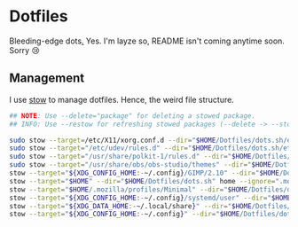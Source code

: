# Dotfiles
Bleeding-edge dots[.](https://blog.aktsbot.in/better-font-rendering-linux.html) Yes. I'm layze so, README isn't coming anytime soon. Sorry :cry:

## Management
I use [stow](https://savannah.gnu.org/projects/stow) to manage dotfiles. Hence, the weird file structure.
```bash
## NOTE: Use --delete="package" for deleting a stowed package.
## INFO: Use --restow for refreshing stowed packages (--delete -> --stow)

sudo stow --target=/etc/X11/xorg.conf.d --dir="$HOME/Dotfiles/dots.sh/etc/X11" xorg.conf.d
sudo stow --target="/etc/udev/rules.d" --dir="$HOME/Dotfiles/dots.sh/etc/udev" rules.d
sudo stow --target="/usr/share/polkit-1/rules.d" --dir="$HOME/Dotfiles/dots.sh/etc/polkit-1" rules.d
sudo stow --target="/usr/share/obs/obs-studio/themes" --dir="$HOME/Dotfiles/dots.sh/config/_explicit/obs-studio" themes
stow --target="${XDG_CONFIG_HOME:-~/.config}/GIMP/2.10" --dir="$HOME/Dotfiles/dots.sh/config/_explicit/GIMP" 2.10
stow --target="$HOME" --dir="$HOME/Dotfiles/dots.sh" home --ignore=".mozilla"
stow --target="$HOME/.mozilla/profiles/Minimal" --dir="$HOME/Dotfiles/dots.sh/home/.mozilla/profiles" Minimal
stow --target="${XDG_CONFIG_HOME:-~/.config}/systemd/user" --dir="$HOME/Dotfiles/dots.sh" services
stow --target="${XDG_DATA_HOME:-~/.local/share}" --dir="$HOME/Dotfiles/dots.sh/local" share
stow --target="${XDG_CONFIG_HOME:-~/.config}" --dir="$HOME/Dotfiles/dots.sh/config" --stow _files --stow _standalone --stow _secured
```

<!--
  vim:filetype=markdown
-->
